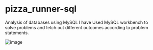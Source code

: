 # pizza_runner-sql
Analysis of databases using MySQL
I have Used MySQL workbench to solve problems and fetch out different outcomes according to problem statements.

![image](https://user-images.githubusercontent.com/115908261/224481867-c81d8a13-ed5c-4bc9-b818-ea0cfa408aa4.png)

